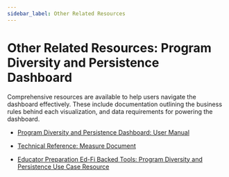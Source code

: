 ```yaml
---
sidebar_label: Other Related Resources
---
```


# Other Related Resources: Program Diversity and Persistence Dashboard

Comprehensive resources are available to help users navigate the dashboard effectively. These include documentation outlining the business rules behind each visualization, and data requirements for powering the dashboard.

* [Program Diversity and Persistence Dashboard: User Manual](https://edfidocs.blob.core.windows.net/$web/assets/getting-started/epp/use-cases/program-diversity/EdFi%20Alliance%20Program%20Diversity%20and%20Persistence%20Starter%20Kit%20User%20Manual%20(1).pdf)

* [Technical Reference: Measure Document](https://edfidocs.blob.core.windows.net/$web/assets/getting-started/epp/use-cases/program-diversity/EdFi%20Alliance%20Program%20Diversity%20and%20Persistence%20Starter%20Kit%20Measures%20Documentation.xlsx)

* [Educator Preparation Ed-Fi Backed Tools: Program Diversity and Persistence Use Case Resource](https://edfidocs.blob.core.windows.net/$web/assets/getting-started/epp/use-cases/program-diversity/Program%20Diversity%20and%20Persistence%20Use%20Case%20Resource.pdf)
